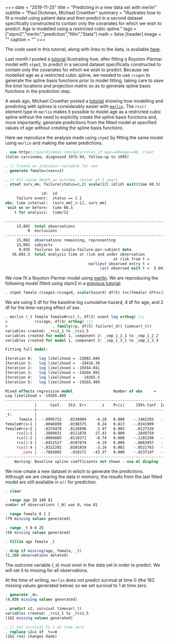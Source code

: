 +++
date = "2019-11-25"
title = "Predicting in a new data set with merlin"
subtitle = "Paul Dickman, Michael Crowther"
summary = "Illustrates how to fit a model using patient data and then predict in a second dataset specifically constructed to contain only the covariates for which we wish to predict. Age is modelled using a restricted cubic spline."
tags = ["stpm2","merlin","prediction","fillin","Stata"]
math = false
[header]
image = ""
caption = ""
+++

The code used in this tutorial, along with links to the data, is available [here](http://pauldickman.com/software/stata/prediction_new_data_merlin.do).

Last month I posted a [tutorial](/software/stata/prediction_new_data/) illustrating how, after fitting a Royston-Parmar model with `stpm2`, to predict in a second dataset specifically constructed to contain only the covariates for which we wish to predict. Because we modelled age as a restricted cubic spline, we needed to use `rcsgen` to generate the spline basis functions prior to model fitting, taking care to save the knot locations and projection matrix so as to generate spline basis functions in the prediction step.

A week ago, Michael Crowther posted a [tutorial](https://www.mjcrowther.co.uk/2019/11/15/reason-no.-437-to-use-merlin-modelling-and-prediction-with-non-linear-effects/) showing how modelling and predicting with splines is considerably easier with [`merlin`](https://www.mjcrowther.co.uk/software/merlin/). The `rcs()` element type in `merlin` makes it possible to model age as a restricted cubic spline without the need to explicitly create the spline basis functions and, more importantly, generate predictions from the fitted model at specified values of age without creating the spline basis functions.  

Here we reproduce the analysis made using `stpm2` by fitting the same model using `merlin` and making the same predictions.

```stata 
. use https://pauldickman.com/data/colon if age>=40&age<=90, clear
(Colon carcinoma, diagnosed 1975-94, follow-up to 1995)

. // Create an indicator variable for sex
. generate female=(sex==2)

. // All-cause death as outcome, censor at 5 years
. stset surv_mm, failure(status=1,2) scale(12) id(id) exit(time 60.5)

                id:  id
     failure event:  status == 1 2
obs. time interval:  (surv_mm[_n-1], surv_mm]
 exit on or before:  time 60.5
    t for analysis:  time/12

------------------------------------------------------------------------------
     15,002  total observations
          0  exclusions
------------------------------------------------------------------------------
     15,002  observations remaining, representing
     15,002  subjects
      9,035  failures in single-failure-per-subject data
   36,602.5  total analysis time at risk and under observation
                                                at risk from t =         0
                                     earliest observed entry t =         0
                                          last observed exit t =  5.041667
```
We now fit a Royston-Parmar model using [merlin](https://www.mjcrowther.co.uk/software/merlin/). We are reproducing the following model fitted using stpm2 in a [previous tutorial](/software/stata/prediction_new_data/). 

```stata
. stpm2 female rcsage1-rcsage4, scale(hazard) df(5) tvc(female) dftvc(2)
```

We are using 5 df for the baseline log cumulative hazard, 4 df for age, and 2 df for the time-varying effect of sex.

```stata 
. merlin (_t female female#rcs(_t, df(2) event log orthog) ///
>            rcs(age, df(4) orthog) ///
>                    , family(rp, df(5) failure(_d)) timevar(_t))   
variables created: _rcs1_1 to _rcs1_5
variables created for model 1, component 2: _cmp_1_2_1 to _cmp_1_2_2
variables created for model 1, component 3: _cmp_1_3_1 to _cmp_1_3_4

Fitting full model:

Iteration 0:   log likelihood = -25002.846  
Iteration 1:   log likelihood =  -19416.38  
Iteration 2:   log likelihood = -19344.041  
Iteration 3:   log likelihood = -19266.091  
Iteration 4:   log likelihood =   -19265.5  
Iteration 5:   log likelihood = -19265.499  

Mixed effects regression model                  Number of obs     =     15,002
Log likelihood = -19265.499
------------------------------------------------------------------------------
             |      Coef.   Std. Err.      z    P>|z|     [95% Conf. Interval]
-------------+----------------------------------------------------------------
_t:          |            
      female |  -.0995722   .0238004    -4.18   0.000    -.1462202   -.0529242
female#rcs~1 |   .0046899   .0198375     0.24   0.813    -.0341909    .0435707
female#rcs~2 |   .0374478   .0126096     2.97   0.003     .0127334    .0621621
     rcs():1 |   .3069031   .0111876    27.43   0.000     .2849759    .3288303
     rcs():2 |  -.0964885   .0110371    -8.74   0.000    -.1181208   -.0748561
     rcs():3 |  -.0452527   .0107874    -4.19   0.000    -.0663957   -.0241097
     rcs():4 |  -.0322202   .0101819    -3.16   0.002    -.0521763   -.0122641
       _cons |  -.7881003    .018171   -43.37   0.000    -.8237147   -.7524859
------------------------------------------------------------------------------
    Warning: Baseline spline coefficients not shown - use ml display
```
We now create a new dataset in which to generate the predictions. Although we are clearing the data in memory, the results from the last fitted model are still available in `e()` for prediction.
```stata
. clear

. range age 20 100 81
number of observations (_N) was 0, now 81

. range female 0 1 2
(79 missing values generated)

. range _t 0 6 25
(56 missing values generated)

. fillin age female _t

. drop if missing(age, female, _t)
(2,268 observations deleted)
```
The outcome variable (`_d`) must exist in the data set in order to predict. We will set it to missing for all observations. 

At the time of writing, `merlin` does not predict survival at time 0 (the 162 missing values generated below) so we set survival to 1 at time zero.

```stata
. generate _d=.
(4,050 missing values generated)

. predict s2, survival timevar(_t)
variables created: _rcs1_1 to _rcs1_5
(162 missing values generated)

. // Set survival to 1 at time zero
. replace s2=1 if _t==0
(162 real changes made)
```

 

